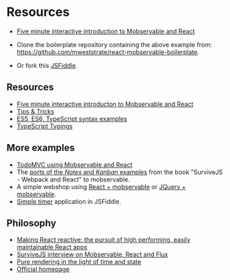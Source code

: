 # Resources

* [Five minute interactive introduction to Mobservable and React](https://mweststrate.github.io/mobservable/getting-started.html#demo)

* Clone the boilerplate repository containing the above example from: https://github.com/mweststrate/react-mobservable-boilerplate.
* Or fork this [JSFiddle](https://jsfiddle.net/mweststrate/wgbe4guu/).

## Resources

* [Five minute interactive introducton to Mobservable and React](https://mweststrate.github.io/mobservable/getting-started.html)
* [Tips & Tricks](https://github.com/mweststrate/mobservable/blob/master/docs/syntax.md)
* [ES5, ES6, TypeScript syntax examples](https://github.com/mweststrate/mobservable/blob/master/docs/api.md)
* [TypeScript Typings](https://github.com/mweststrate/mobservable/blob/master/dist/mobservable.d.ts)

## More examples

* [TodoMVC using Mobservable and React](https://github.com/mweststrate/mobservable-react-todomvc)
* The [ports of the _Notes_ and _Kanban_ examples](https://github.com/survivejs/mobservable-demo) from the book "SurviveJS - Webpack and React" to mobservable.
* A simple webshop using [React + mobservable](https://jsfiddle.net/mweststrate/46vL0phw) or [JQuery + mobservable](http://jsfiddle.net/mweststrate/vxn7qgdw).
* [Simple timer](https://jsfiddle.net/mweststrate/wgbe4guu/) application in JSFiddle.

## Philosophy

* [Making React reactive: the pursuit of high performing, easily maintainable React apps](https://www.mendix.com/tech-blog/making-react-reactive-pursuit-high-performing-easily-maintainable-react-apps/)
* [SurviveJS interview on Mobservable, React and Flux](http://survivejs.com/blog/mobservable-interview/)
* [Pure rendering in the light of time and state](https://medium.com/@mweststrate/pure-rendering-in-the-light-of-time-and-state-4b537d8d40b1)
* [Official homepage](http://mweststrate.github.io/mobservable/)
